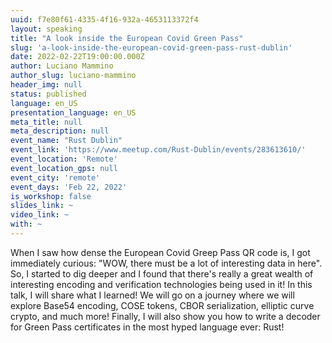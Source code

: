 ```yaml
---
uuid: f7e80f61-4335-4f16-932a-4653113372f4
layout: speaking
title: "A look inside the European Covid Green Pass"
slug: 'a-look-inside-the-european-covid-green-pass-rust-dublin'
date: 2022-02-22T19:00:00.000Z
author: Luciano Mammino
author_slug: luciano-mammino
header_img: null
status: published
language: en_US
presentation_language: en_US
meta_title: null
meta_description: null
event_name: "Rust Dublin"
event_link: 'https://www.meetup.com/Rust-Dublin/events/283613610/'
event_location: 'Remote'
event_location_gps: null
event_city: 'remote'
event_days: 'Feb 22, 2022'
is_workshop: false
slides_link: ~
video_link: ~
with: ~
---
```


When I saw how dense the European Covid Greep Pass QR code is, I got immediately curious: "WOW, there must be a lot of interesting data in here". So, I started to dig deeper and I found that there's really a great wealth of interesting encoding and verification technologies being used in it! In this talk, I will share what I learned! We will go on a journey where we will explore Base54 encoding, COSE tokens, CBOR serialization, elliptic curve crypto, and much more! Finally, I will also show you how to write a decoder for Green Pass certificates in the most hyped language ever: Rust!
